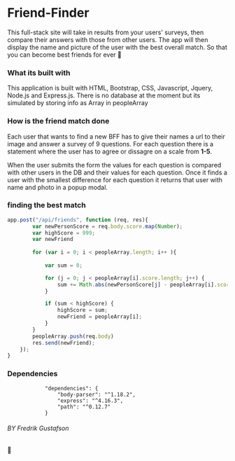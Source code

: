 # Friend-Finder
This full-stack site will take in results from your users' surveys, then compare their answers with those from other users. The app will then display the name and picture of the user with the best overall match. So that you can become best friends for ever :couple_with_heart:

### What its built with
This application is built with HTML, Bootstrap, CSS, Javascript, Jquery, Node.js and Express.js.
There is no database at the moment but its simulated by storing info as Array  in peopleArray

### How is the friend match done
Each user that wants to find a new BFF has to give their names a url to their image and answer a survey of 9 questions. For each question there is a statement where the user has to agree or dissagre on a scale from **1-5**. 

When the user submits the form the values for each question is compared with other users in the DB and their values for each question. Once it finds a user with the smallest difference for each question it returns that user with name and photo in a popup modal. 

### finding the best match
```javascript
app.post("/api/friends", function (req, res){
        var newPersonScore = req.body.score.map(Number); 
        var highScore = 999; 
        var newFriend 
     
        for (var i = 0; i < peopleArray.length; i++ ){
            
            var sum = 0;

            for (j = 0; j < peopleArray[i].score.length; j++) {
                sum += Math.abs(newPersonScore[j] - peopleArray[i].score[j]);
            }

            if (sum < highScore) {
                highScore = sum;
                newFriend = peopleArray[i];
            }
        }
        peopleArray.push(req.body)
        res.send(newFriend); 
    });
}
```
### Dependencies
                "dependencies": {
                    "body-parser": "^1.18.2",
                    "express": "^4.16.3",
                    "path": "^0.12.7"
                }

###### BY Fredrik Gustafson

:poop:





